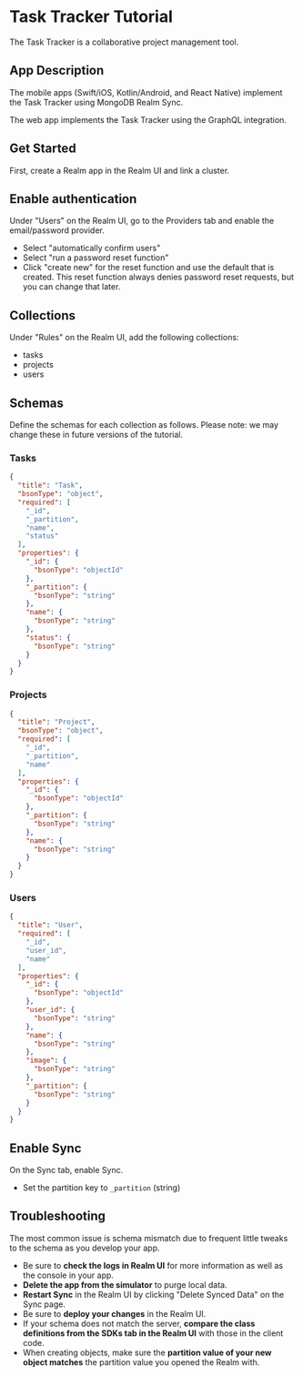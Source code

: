 # Task Tracker Tutorial

The Task Tracker is a collaborative project management tool.

## App Description

The mobile apps (Swift/iOS, Kotlin/Android, and React Native) implement the Task Tracker using MongoDB Realm Sync.

The web app implements the Task Tracker using the GraphQL integration.

## Get Started

First, create a Realm app in the Realm UI and link a cluster.

## Enable authentication

Under "Users" on the Realm UI, go to the Providers tab and enable the email/password provider.

- Select "automatically confirm users"
- Select "run a password reset function"
- Click "create new" for the reset function and use the default that is created. This reset function always denies password reset requests, but you can change that later.

## Collections

Under "Rules" on the Realm UI, add the following collections:
- tasks
- projects
- users

## Schemas

Define the schemas for each collection as follows. Please note: we may change these in future versions of the tutorial.

### Tasks

```json
{
  "title": "Task",
  "bsonType": "object",
  "required": [
    "_id",
    "_partition",
    "name",
    "status"
  ],
  "properties": {
    "_id": {
      "bsonType": "objectId"
    },
    "_partition": {
      "bsonType": "string"
    },
    "name": {
      "bsonType": "string"
    },
    "status": {
      "bsonType": "string"
    }
  }
}
```

### Projects

```json
{
  "title": "Project",
  "bsonType": "object",
  "required": [
    "_id",
    "_partition",
    "name"
  ],
  "properties": {
    "_id": {
      "bsonType": "objectId"
    },
    "_partition": {
      "bsonType": "string"
    },
    "name": {
      "bsonType": "string"
    }
  }
}
```

### Users

```json
{
  "title": "User",
  "required": [
    "_id",
    "user_id",
    "name"
  ],
  "properties": {
    "_id": {
      "bsonType": "objectId"
    },
    "user_id": {
      "bsonType": "string"
    },
    "name": {
      "bsonType": "string"
    },
    "image": {
      "bsonType": "string"
    },
    "_partition": {
      "bsonType": "string"
    }
  }
}
```

## Enable Sync

On the Sync tab, enable Sync.

- Set the partition key to `_partition` (string)

## Troubleshooting

The most common issue is schema mismatch due to frequent little tweaks to the
schema as you develop your app.

- Be sure to **check the logs in Realm UI** for more information as well as the console in your app.
- **Delete the app from the simulator** to purge local data.
- **Restart Sync** in the Realm UI by clicking "Delete Synced Data" on the Sync page.
- Be sure to **deploy your changes** in the Realm UI.
- If your schema does not match the server, **compare the class definitions from the SDKs tab in the Realm UI** with those in the client code.
- When creating objects, make sure the **partition value of your new object matches** the partition value you opened the Realm with.
